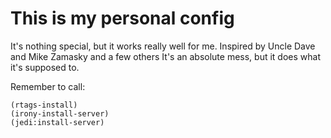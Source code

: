 # This is my personal config
It's nothing special, but it works really well for me.
Inspired by Uncle Dave and Mike Zamasky and a few others
It's an absolute mess, but it does what it's supposed to.

Remember to call:
```elisp
(rtags-install)
(irony-install-server)
(jedi:install-server)
